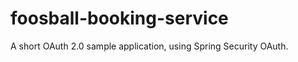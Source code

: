 foosball-booking-service
========================

A short OAuth 2.0 sample application, using Spring Security OAuth.
